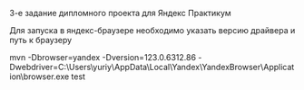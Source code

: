 3-е задание дипломного проекта для Яндекс Практикум


Для запуска в яндекс-браузере необходимо указать версию драйвера и путь к браузеру

mvn -Dbrowser=yandex -Dversion=123.0.6312.86 -Dwebdriver=C:\\Users\\yuriy\\AppData\\Local\\Yandex\\YandexBrowser\\Application\\browser.exe test